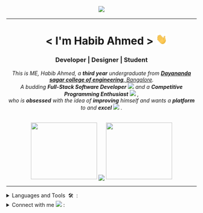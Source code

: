 <p align="center">
  <img src="https://github.com/thompsonemerson/thompsonemerson/raw/master/cover-thompson.png" height="200"/>
</p>
<hr>
    <h1 align="center">&nbsp;&nbsp;&nbsp;&nbsp;< I'm Habib Ahmed > <img src="https://raw.githubusercontent.com/ABSphreak/ABSphreak/master/gifs/Hi.gif" width="30px"></h1>
  <center><h3 align="center"> Developer | Designer | Student </h3></center>
</p>

<p align="center">
  <em>
  This is ME, Habib Ahmed, a <b>third year</b> undergraduate from <a href="https://www.acetamritsar.ac.in/"> <b>Dayananda sagar college of engineering</b>, Bangalore</a>. <br>
        A budding <b>Full-Stack Software Developer</b> <img src="https://github.com/TheDudeThatCode/TheDudeThatCode/blob/master/Assets/Developer.gif"                     width="30px"> and a <b>Competitive Programming Enthusiast</b>&nbsp;<img                 src="https://github.com/TheDudeThatCode/TheDudeThatCode/blob/master/Assets/Designer.gif" width="36px">&nbsp,<br>who is <b>obsessed</b>
        with the idea of <b>improving</b> himself and wants a <b>platform</b> to and 
        <b>excel</b> <img src="https://github.com/TheDudeThatCode/TheDudeThatCode/blob/master/Assets/Medal.gif" width="20px">&nbsp.
  </em> 
  <br>
  <br>

<p align="center">
  <a>
    <img height="150" width="175" src="https://github.com/JayantGoel001/JayantGoel001/blob/master/PNG/left.png">
    <img align="center" src="https://github-readme-streak-stats.herokuapp.com?user=habib-ahmed-00&theme=dark&hide_border=true"/>
    <img height="150" width="175" src="https://github.com/JayantGoel001/JayantGoel001/blob/master/PNG/right.png">
  </a>
</p>

<hr>
<details>
<summary>
Languages and Tools &nbsp;🛠 &nbsp;:
</summary>
 
<br/>
  <table>
    <tr>
      <td align="center" width="96">
        <a>
          <img src="https://www.vectorlogo.zone/logos/w3_html5/w3_html5-icon.svg" width="40"/>
        </a>
        <br>HTML
      </td>
      <td align="center" width="96">
        <a>
          <img src="https://github.com/soilshubham/soilshubham/blob/main/icons/css.svg" width="40"/>
        </a>
        <br>CSS
      </td>
      <td align="center" width="96">
        <a>
          <img src="https://github.com/soilshubham/soilshubham/blob/main/icons/js.svg" width="40"/>
        </a>
        <br>Javascript
      </td>
       <td align="center" width="96">
        <a>
          <img src="https://www.vectorlogo.zone/logos/getbootstrap/getbootstrap-icon.svg" width="40"/>
        </a>
        <br>Bootstrap
      </td>
  </tr>
  <tr>
      <td align="center" width="96">
        <a>
          <img src="https://github.com/soilshubham/soilshubham/blob/main/icons/react.svg" width="40"/>
        </a>
        <br>React
      </td>
     
      <td align="center" width="96">
        <a>
          <img src="https://www.vectorlogo.zone/logos/firebase/firebase-icon.svg" width="40"/>
        </a>
        <br>firebase
      </td>
      <td align="center" width="96">
        <a>
          <img src="https://www.vectorlogo.zone/logos/python/python-icon.svg" width="40"/>
        </a>
        <br>Python
      </td>
      <td align="center" width="96">
        <a>
          <img src="https://www.vectorlogo.zone/logos/pocoo_flask/pocoo_flask-official.svg" width="40"/>
        </a>
        <br>Flask
      </td>
      <td align="center" width="96">
        <a>
          <img src="https://www.vectorlogo.zone/logos/mysql/mysql-official.svg" width="40"/>
        </a>
        <br>MySQL
      </td>
      <td align="center" width="96">
        <a>
          <img src="https://www.vectorlogo.zone/logos/nodejs/nodejs-icon.svg" width="40"/>
        </a>
        <br>Photoshop
      </td> 
      <td align="center" width="96">
        <a>
          <img src="https://github.com/soilshubham/soilshubham/blob/main/icons/ps.svg" width="40"/>
        </a>
        <br>Photoshop
      </td> 
      <td align="center" width="96">
        <a>
          <img src="https://github.com/soilshubham/soilshubham/blob/main/icons/ps.svg" width="40"/>
        </a>
        <br>Photoshop
      </td> 
    </tr>
  </table>
  <br>
  </details>

  <details>
<summary> Connect with me 
  <a target="_blank">
    <img src="https://github.com/JayantGoel001/JayantGoel001/blob/master/GIF/Handshake.gif" height="25px" style="max-width:100%;">
  </a>:
</summary>  

<br/>
<p align="center">
    <a href="https://thecodebox.tech/"><img src="https://img.shields.io/badge/-thecodebox-3423A6?style=for-the-badge&logo=Google-Chrome&logoColor=white"/></a>
    <a href="https://www.linkedin.com/in/habibul-bashar-ahmed-a8700520a/"><img src="https://img.shields.io/badge/-Habib%20Ahmed-0077B5?style=for-the-badge&logo=Linkedin&logoColor=white"/></a>
    <a href="mailto:hahmed.y2k@gmail.com"><img src="https://img.shields.io/badge/-hahmed.y2k@gmail.com-D14836?style=for-the-badge&logo=Gmail&logoColor=white"/></a>
    <a href="https://instagram.com/__laruuu_"><img src="https://img.shields.io/badge/-__laruuu__-E4405F?style=for-the-badge&logo=Instagram&logoColor=white"/></a>


</p>

</details>
